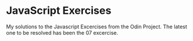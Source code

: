 # JavaScript Exercises

My solutions to the Javascript Excercises from the Odin Project. The latest one to be resolved
has been the 07 excercise. 
